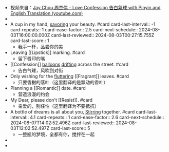 - 视频来自：[Jay Chou 周杰倫 - Love Confession 告白氣球  with Pinyin and English Translation (youtube.com)](https://www.youtube.com/watch?v=AxYLa5eqUhc&ab_channel=VinchyLCH)
-
- A cup in my hand, [savoring]([[Savor]]) your beauty. #card
  card-last-interval:: -1
  card-repeats:: 1
  card-ease-factor:: 2.5
  card-next-schedule:: 2024-08-03T16:00:00.000Z
  card-last-reviewed:: 2024-08-03T00:27:15.755Z
  card-last-score:: 1
	- 我手一杯，品尝你的美
- Leaving [[Lipstick]] marking. #card
	- 留下唇印的嘴
- [[Confession]] [balloons]([[Balloon]]) [drifting]([[Drift]]) across the street. #card
	- 告白气球，风吹到对街
- Only wishing for the [fluttering]([[Flutter]]) [[Fragrant]] leaves. #card
	- 只要香榭的落叶（这里翻译的是飘动的香叶）
- Planning a [[Romantic]] date. #card
	- 营造浪漫的约会
- My Dear, please don't [[Resist]]. #card
	- 亲爱的，别任性（这里翻译为不要抵抗）
- A bottle of dreams is all about you, [Stirring]([[Stir]]) together. #card
  card-last-interval:: 4.1
  card-repeats:: 1
  card-ease-factor:: 2.6
  card-next-schedule:: 2024-08-07T14:02:52.496Z
  card-last-reviewed:: 2024-08-03T12:02:52.497Z
  card-last-score:: 5
	- 一整瓶的梦境，全都有你，搅拌在一起
-
-